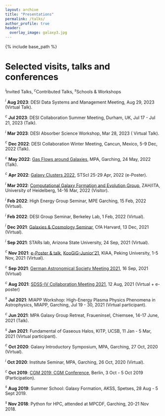 ```yaml
---
layout: archive
title: "Presentations"
permalink: /talks/
author_profile: true
header:
  overlay_image: galaxy3.jpg
---
```


{% include base_path %}

# Selected visits, talks and conferences

$^i$Invited Talks, $^c$Contributed Talks, $^s$Schools & Workshops

$^i$ **Aug 2023**: DESI Data Systems and Management Meeting, Aug 29, 2023 (Virtual Talk). <br />

$^c$ **Jul 2023**: DESI Collaboration Summer Meeting, Durham, UK, Jul 17 - Jul 21, 2023 (Talk). <br />

$^i$ **Mar 2023**: DESI Absorber Science Workshop, Mar 28, 2023 ( Virtual Talk). <br />

$^c$ **Dec 2022**: DESI Collaboration Winter Meeting, Cancun, Mexico, 5-9 Dec, 2022 (Talk). <br />

$^c$ **May 2022**: [Gas Flows around Galaxies](https://indico.ph.tum.de/event/7018/), MPA, Garching, 24 May, 2022 (Talk). <br />

$^c$ **Apr 2022**: [Galaxy Clusters 2022](https://www.stsci.edu/contents/events/stsci/2022/april/galaxy-clusters-2022-challenging-our-cosmological-perspectives),
STScI 25-29 Apr, 2022 (e-Poster). <br />

$^i$ **Mar 2022**: [Computational Galaxy Formation and Evolution Group](https://zah.uni-heidelberg.de/research-groups#c2659), ZAH/ITA, University of Heidelberg, 14-16 Mar, 2022 (Visitor). <br />

$^i$ **Feb 2022**: High Energy Group Seminar, MPE Garching, 15 Feb, 2022 (Virtual). <br />

$^i$ **Feb 2022**: DESI Group Seminar, Berkeley Lab, 1 Feb, 2022 (Virtual). <br />

$^i$ **Dec 2021**: [Galaxies & Cosmology Seminar](https://pweb.cfa.harvard.edu/calendar/event/9298), CfA
Harvard, 13 Dec, 2021 (Virtual). <br />

$^i$ **Sep 2021**: STARs lab, Arizona State University, 24 Sep, 2021 (Virtual). <br />

$^c$ **Nov 2021**: [e-Poster & talk](https://www.bilibili.com/video/BV1nv411M7w3),
[KooGiG-Junior’21](https://kiaa.pku.edu.cn/KooGig_junior21/Home.htm), KIAA, Peking University, 1-5 Nov, 2021 (Virtual). <br />

$^c$ **Sep 2021**: [German Astronomical Society Meeting 2021](https://ag2021.astronomische-gesellschaft.de/view_splinter.php?session=Stars), 16 Sep, 2021 (Virtual)

$^c$ **Aug 2021**: [SDSS-IV Collaboration Meeting 2021](https://jhu2021.sdss.org/), 12 Aug, 2021 (Virtual + e-poster)

$^s$ **Jul 2021**: MIAPP Workshop: High-Energy Plasma Physics Phenomena in Astrophysics, MIAPP, Garching, Jul 19 - 30, 2021 (Virtual participant). <br />

$^c$ **Jun 2021**: MPA Galaxy Group Retreat, Fraueninsel, Chiemsee, 14-17 June, 2021 (Talk). <br />

$^s$ **Jan 2021**: Fundamental of Gaseous Halos, KITP, UCSB, 11 Jan - 5 Mar, 2021 (Virtual participant). <br />

$^c$ **Oct 2020**: Galaxy Introductory Symposium, MPA, Garching, 27 Oct, 2020 (Virtual). <br />

$^i$ **Oct 2020**: Institute Seminar, MPA, Garching, 26 Oct, 2020 (Virtual). <br />

$^c$ **Oct 2019**: [CGM 2019: CGM Conference](https://wwwmpa.mpa-garching.mpg.de/conf/berlincgm2019/),
Berlin, 3 Oct - 5 Oct 2019 (Participation). <br />

$^s$ **Aug 2019**: Summer School: Galaxy Formation, AKSS, Spetses, 28 Aug - 5 Sept 2019. <br />

$^s$ **Nov 2018**: Python for HPC, attended at MPCDF, Garching, 20-21 Nov 2018. <br />

